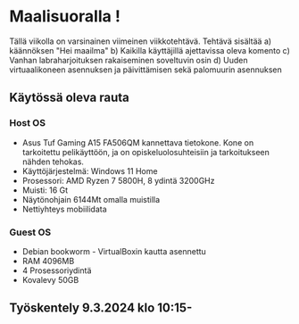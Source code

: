 # Maalisuoralla !
Tällä viikolla on varsinainen viimeinen viikkotehtävä. Tehtävä sisältää a) käännöksen "Hei maailma"
b) Kaikilla käyttäjillä ajettavissa oleva komento 
c) Vanhan labraharjoituksen rakaiseminen soveltuvin osin 
d) Uuden virtuaalikoneen asennuksen ja päivittämisen sekä palomuurin asennuksen

## Käytössä oleva rauta
### Host OS
- Asus Tuf Gaming A15 FA506QM kannettava tietokone. Kone on tarkoitettu pelikäyttöön, ja on opiskeluolosuhteisiin ja tarkoitukseen nähden tehokas.
- Käyttöjärjestelmä: Windows 11 Home
- Prosessori: AMD Ryzen 7 5800H, 8 ydintä 3200GHz
- Muisti: 16 Gt
- Näytönohjain 6144Mt omalla muistilla
- Nettiyhteys mobiilidata

### Guest OS
- Debian bookworm - VirtualBoxin kautta asennettu
- RAM 4096MB
- 4 Prosessoriydintä
- Kovalevy 50GB

## Työskentely 9.3.2024 klo 10:15-
